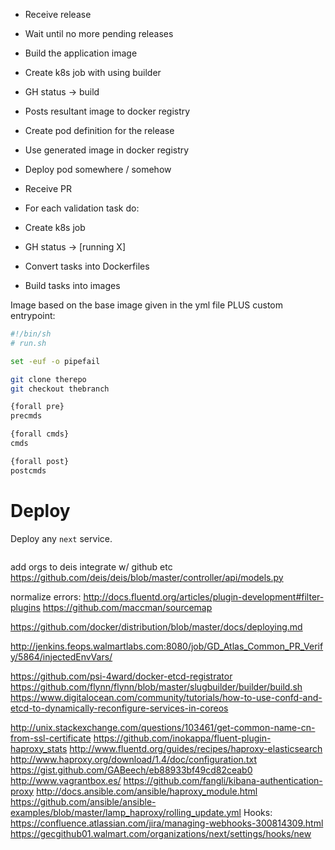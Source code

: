 
- Receive release
 - Wait until no more pending releases
 - Build the application image
  - Create k8s job with using builder
  - GH status -> build
  - Posts resultant image to docker registry
  - Create pod definition for the release
   - Use generated image in docker registry
   - Deploy pod somewhere / somehow

- Receive PR
 - For each validation task do:
  - Create k8s job
  - GH status -> [running X]

- Convert tasks into Dockerfiles
- Build tasks into images

Image based on the base image given in the yml file PLUS custom entrypoint:

```sh
#!/bin/sh
# run.sh

set -euf -o pipefail

git clone therepo
git checkout thebranch

{forall pre}
precmds

{forall cmds}
cmds

{forall post}
postcmds

```

# Deploy

Deploy any `next` service.

```sh

```

add orgs to deis integrate w/ github etc
https://github.com/deis/deis/blob/master/controller/api/models.py

normalize errors:
http://docs.fluentd.org/articles/plugin-development#filter-plugins
https://github.com/maccman/sourcemap


https://github.com/docker/distribution/blob/master/docs/deploying.md

http://jenkins.feops.walmartlabs.com:8080/job/GD_Atlas_Common_PR_Verify/5864/injectedEnvVars/

https://github.com/psi-4ward/docker-etcd-registrator
https://github.com/flynn/flynn/blob/master/slugbuilder/builder/build.sh
https://www.digitalocean.com/community/tutorials/how-to-use-confd-and-etcd-to-dynamically-reconfigure-services-in-coreos

http://unix.stackexchange.com/questions/103461/get-common-name-cn-from-ssl-certificate
https://github.com/inokappa/fluent-plugin-haproxy_stats
http://www.fluentd.org/guides/recipes/haproxy-elasticsearch
http://www.haproxy.org/download/1.4/doc/configuration.txt
https://gist.github.com/GABeech/eb88933bf49cd82ceab0
http://www.vagrantbox.es/
https://github.com/fangli/kibana-authentication-proxy
http://docs.ansible.com/ansible/haproxy_module.html
https://github.com/ansible/ansible-examples/blob/master/lamp_haproxy/rolling_update.yml
Hooks:
https://confluence.atlassian.com/jira/managing-webhooks-300814309.html
https://gecgithub01.walmart.com/organizations/next/settings/hooks/new

